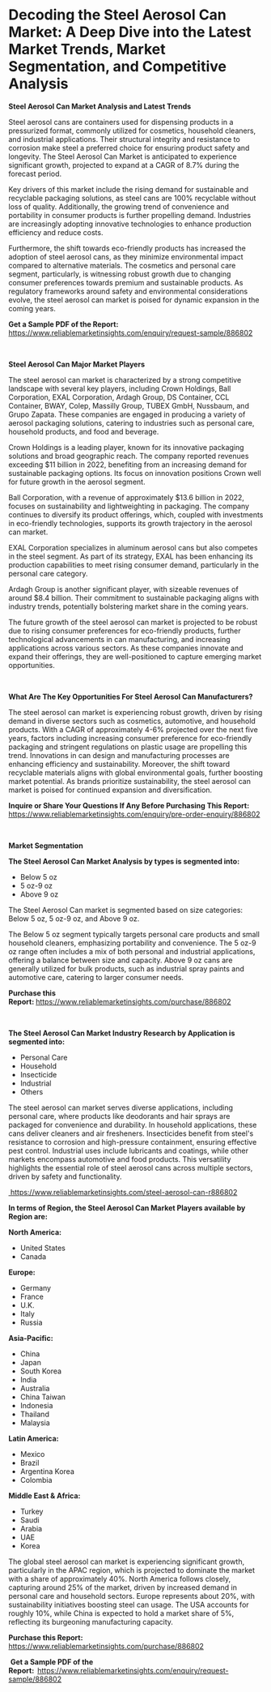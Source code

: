 <p><h1>Decoding the Steel Aerosol Can Market: A Deep Dive into the Latest Market Trends, Market Segmentation, and Competitive Analysis</h1></p><p><strong>Steel Aerosol Can Market Analysis and Latest Trends</strong></p>
<p><p>Steel aerosol cans are containers used for dispensing products in a pressurized format, commonly utilized for cosmetics, household cleaners, and industrial applications. Their structural integrity and resistance to corrosion make steel a preferred choice for ensuring product safety and longevity. The Steel Aerosol Can Market is anticipated to experience significant growth, projected to expand at a CAGR of 8.7% during the forecast period. </p><p>Key drivers of this market include the rising demand for sustainable and recyclable packaging solutions, as steel cans are 100% recyclable without loss of quality. Additionally, the growing trend of convenience and portability in consumer products is further propelling demand. Industries are increasingly adopting innovative technologies to enhance production efficiency and reduce costs. </p><p>Furthermore, the shift towards eco-friendly products has increased the adoption of steel aerosol cans, as they minimize environmental impact compared to alternative materials. The cosmetics and personal care segment, particularly, is witnessing robust growth due to changing consumer preferences towards premium and sustainable products. As regulatory frameworks around safety and environmental considerations evolve, the steel aerosol can market is poised for dynamic expansion in the coming years.</p></p>
<p><strong>Get a Sample PDF of the Report:&nbsp;</strong> <a href="https://www.reliablemarketinsights.com/enquiry/request-sample/886802?utm_campaign=2642&utm_medium=2&utm_source=Github&utm_content=ia&utm_term=19042025&utm_id=steel-aerosol-can">https://www.reliablemarketinsights.com/enquiry/request-sample/886802</a></p>
<p>&nbsp;</p>
<p><strong>Steel Aerosol Can Major Market Players</strong></p>
<p><p>The steel aerosol can market is characterized by a strong competitive landscape with several key players, including Crown Holdings, Ball Corporation, EXAL Corporation, Ardagh Group, DS Container, CCL Container, BWAY, Colep, Massilly Group, TUBEX GmbH, Nussbaum, and Grupo Zapata. These companies are engaged in producing a variety of aerosol packaging solutions, catering to industries such as personal care, household products, and food and beverage.</p><p>Crown Holdings is a leading player, known for its innovative packaging solutions and broad geographic reach. The company reported revenues exceeding $11 billion in 2022, benefiting from an increasing demand for sustainable packaging options. Its focus on innovation positions Crown well for future growth in the aerosol segment.</p><p>Ball Corporation, with a revenue of approximately $13.6 billion in 2022, focuses on sustainability and lightweighting in packaging. The company continues to diversify its product offerings, which, coupled with investments in eco-friendly technologies, supports its growth trajectory in the aerosol can market.</p><p>EXAL Corporation specializes in aluminum aerosol cans but also competes in the steel segment. As part of its strategy, EXAL has been enhancing its production capabilities to meet rising consumer demand, particularly in the personal care category.</p><p>Ardagh Group is another significant player, with sizeable revenues of around $8.4 billion. Their commitment to sustainable packaging aligns with industry trends, potentially bolstering market share in the coming years.</p><p>The future growth of the steel aerosol can market is projected to be robust due to rising consumer preferences for eco-friendly products, further technological advancements in can manufacturing, and increasing applications across various sectors. As these companies innovate and expand their offerings, they are well-positioned to capture emerging market opportunities.</p></p>
<p>&nbsp;</p>
<p><strong>What Are The Key Opportunities For Steel Aerosol Can Manufacturers?</strong></p>
<p><p>The steel aerosol can market is experiencing robust growth, driven by rising demand in diverse sectors such as cosmetics, automotive, and household products. With a CAGR of approximately 4-6% projected over the next five years, factors including increasing consumer preference for eco-friendly packaging and stringent regulations on plastic usage are propelling this trend. Innovations in can design and manufacturing processes are enhancing efficiency and sustainability. Moreover, the shift toward recyclable materials aligns with global environmental goals, further boosting market potential. As brands prioritize sustainability, the steel aerosol can market is poised for continued expansion and diversification.</p></p>
<p><strong>Inquire or Share Your Questions If Any Before Purchasing This Report:</strong> <a href="https://www.reliablemarketinsights.com/enquiry/pre-order-enquiry/886802?utm_campaign=2642&utm_medium=2&utm_source=Github&utm_content=ia&utm_term=19042025&utm_id=steel-aerosol-can">https://www.reliablemarketinsights.com/enquiry/pre-order-enquiry/886802</a></p>
<p>&nbsp;</p>
<p><strong>Market Segmentation</strong></p>
<p><strong>The Steel Aerosol Can Market Analysis by types is segmented into:</strong></p>
<p><ul><li>Below 5 oz</li><li>5 oz-9 oz</li><li>Above 9 oz</li></ul></p>
<p><p>The Steel Aerosol Can market is segmented based on size categories: Below 5 oz, 5 oz-9 oz, and Above 9 oz. </p><p>The Below 5 oz segment typically targets personal care products and small household cleaners, emphasizing portability and convenience. The 5 oz-9 oz range often includes a mix of both personal and industrial applications, offering a balance between size and capacity. Above 9 oz cans are generally utilized for bulk products, such as industrial spray paints and automotive care, catering to larger consumer needs.</p></p>
<p><strong>Purchase this Report:&nbsp;</strong><a href="https://www.reliablemarketinsights.com/purchase/886802?utm_campaign=2642&utm_medium=2&utm_source=Github&utm_content=ia&utm_term=19042025&utm_id=steel-aerosol-can">https://www.reliablemarketinsights.com/purchase/886802</a></p>
<p>&nbsp;</p>
<p><strong>The Steel Aerosol Can Market Industry Research by Application is segmented into:</strong></p>
<p><ul><li>Personal Care</li><li>Household</li><li>Insecticide</li><li>Industrial</li><li>Others</li></ul></p>
<p><p>The steel aerosol can market serves diverse applications, including personal care, where products like deodorants and hair sprays are packaged for convenience and durability. In household applications, these cans deliver cleaners and air fresheners. Insecticides benefit from steel's resistance to corrosion and high-pressure containment, ensuring effective pest control. Industrial uses include lubricants and coatings, while other markets encompass automotive and food products. This versatility highlights the essential role of steel aerosol cans across multiple sectors, driven by safety and functionality.</p></p>
<p><a href="https://www.reliablemarketinsights.com/steel-aerosol-can-r886802?utm_campaign=2642&utm_medium=2&utm_source=Github&utm_content=ia&utm_term=19042025&utm_id=steel-aerosol-can">&nbsp;https://www.reliablemarketinsights.com/steel-aerosol-can-r886802</a></p>
<p><strong>In terms of Region, the Steel Aerosol Can Market Players available by Region are:</strong></p>
<p>
    <p> <strong> North America: </strong>
        <ul>
            <li>United States</li>
            <li>Canada</li>
        </ul>
        </p> 
    <p> <strong> Europe: </strong>
        <ul>
            <li>Germany</li>
            <li>France</li>
            <li>U.K.</li>
            <li>Italy</li>
            <li>Russia</li>
        </ul>
        </p> 
    <p> <strong> Asia-Pacific: </strong>
        <ul>
            <li>China</li>
            <li>Japan</li>
            <li>South Korea</li>
            <li>India</li>
            <li>Australia</li>
            <li>China Taiwan</li>
            <li>Indonesia</li>
            <li>Thailand</li>
            <li>Malaysia</li>
        </ul>
        </p> 
    <p> <strong> Latin America: </strong>
        <ul>
            <li>Mexico</li>
            <li>Brazil</li>
            <li>Argentina Korea</li>
            <li>Colombia</li>
        </ul>
        </p> 
    <p> <strong> Middle East & Africa: </strong>
        <ul>
            <li>Turkey</li>
            <li>Saudi</li>
            <li>Arabia</li>
            <li>UAE</li>
            <li>Korea</li>
        </ul>
    </p>
    </p>
<p><p>The global steel aerosol can market is experiencing significant growth, particularly in the APAC region, which is projected to dominate the market with a share of approximately 40%. North America follows closely, capturing around 25% of the market, driven by increased demand in personal care and household sectors. Europe represents about 20%, with sustainability initiatives boosting steel can usage. The USA accounts for roughly 10%, while China is expected to hold a market share of 5%, reflecting its burgeoning manufacturing capacity.</p></p>
<p><strong>Purchase this Report: </strong><a href="https://www.reliablemarketinsights.com/purchase/886802?utm_campaign=2642&utm_medium=2&utm_source=Github&utm_content=ia&utm_term=19042025&utm_id=steel-aerosol-can">https://www.reliablemarketinsights.com/purchase/886802</a></p>
<p>&nbsp;<strong>Get a Sample PDF of the Report:&nbsp;&nbsp;</strong><a href="https://www.reliablemarketinsights.com/enquiry/request-sample/886802?utm_campaign=2642&utm_medium=2&utm_source=Github&utm_content=ia&utm_term=19042025&utm_id=steel-aerosol-can">https://www.reliablemarketinsights.com/enquiry/request-sample/886802</a></p>
<p><strong></strong></p>
<p><p></p><p></p><p></p></p>